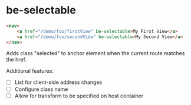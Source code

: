 # be-selectable

```html
<nav>
    <a href="/demo/foo/firstView" be-selectable>My First View</a>
    <a href="/demo/foo/secondView" be-selectable>My Second View</a>
</nav>
```

Adds class "selected" to anchor element when the current route matches the href.

Additional features:

- [ ] List for client-side address changes
- [ ] Configure class name
- [ ] Allow for transform to be specified on host container